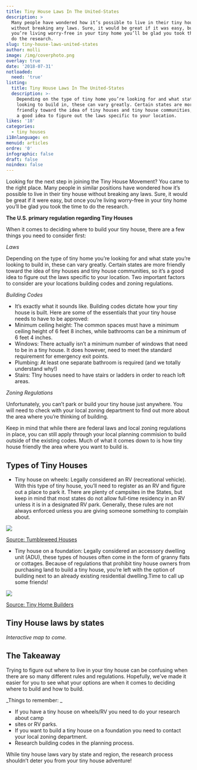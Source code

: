 ```yaml
---
title: Tiny House Laws In The United-States
description: >
  Many people have wondered how it’s possible to live in their tiny house
  without breaking any laws. Sure, it would be great if it was easy, but once
  you’re living worry-free in your tiny home you’ll be glad you took the time to
  do the research. 
slug: tiny-house-laws-united-states
author: molli
image: /img/coverphoto.png
overlay: true
date: '2018-07-31'
notloaded:
  need: 'true'
listing:
  title: Tiny House Laws In The United-States
  description: >-
    Depending on the type of tiny home you’re looking for and what state you’re
    looking to build in, these can vary greatly. Certain states are more
    friendly toward the idea of tiny houses and tiny house communities, so it’s
    a good idea to figure out the laws specific to your location. 
likes: '18'
categories:
  - tiny houses
i18nlanguage: en
menuid: articles
ordre: '0'
infographic: false
draft: false
noindex: false
---
```

Looking for the next step in joining the Tiny House Movement? You came to the right place. Many people in similar positions have wondered how it’s possible to live in their tiny house without breaking any laws. Sure, it would be great if it were easy, but once you’re living worry-free in your tiny home you’ll be glad you took the time to do the research. 

**The U.S. primary regulation regarding Tiny Houses**

When it comes to deciding where to build your tiny house, there are a few things you need to consider first:

_Laws_

Depending on the type of tiny home you’re looking for and what state you’re looking to build in, these can vary greatly. Certain states are more friendly toward the idea of tiny houses and tiny house communities, so it’s a good idea to figure out the laws specific to your location. Two important factors to consider are your locations building codes and zoning regulations.

_Building Codes_

* It’s exactly what it sounds like. Building codes dictate how your tiny house is built. Here are some of the essentials that your tiny house needs to have to be approved:
* Minimum ceiling height: The common spaces must have a minimum ceiling height of 6 feet 8 inches, while bathrooms can be a minimum of 6 feet 4 inches. 
* Windows: There actually isn’t a minimum number of windows that need to be in a tiny house. It does however, need to meet the standard requirement for emergency exit points. 
* Plumbing: At least one separate bathroom is required (and we totally understand why!)
* Stairs: TIny houses need to have stairs or ladders in order to reach loft areas.

_Zoning Regulations_

Unfortunately, you can’t park or build your tiny house just anywhere. You will need to check with your local zoning department to find out more about the area where you’re thinking of building. 

Keep in mind that while there are federal laws and local zoning regulations in place, you can still apply through your local planning commision to build outside of the existing codes. Much of what it comes down to is how tiny house friendly the area where you want to build is. 

## **Types of Tiny Houses**

* Tiny house on wheels: Legally considered an RV (recreational vehicle). With this type of tiny house, you’ll need to register as an RV and figure out a place to park it. There are plenty of campsites in the States, but keep in mind that most states do not allow full-time residency in an RV unless it is in a designated RV park. Generally, these rules are not always enforced unless you are giving someone something to complain about. 

![](/img/wheels.png)

[Source: Tumbleweed Houses](https://www.tumbleweedhouses.com/tumbleweed-models/elm/#!)

* Tiny house on a foundation: Legally considered an accessory dwelling unit (ADU), these types of houses often come in the form of granny flats or cottages. Because of regulations that prohibit tiny house owners from purchasing land to build a tiny house, you’re left with the option of building next to an already existing residential dwelling.Time to call up some friends!

![](/img/foundation.png)

[Source: Tiny Home Builders](https://www.tinyhomebuilders.com/tiny-house-marketplace/billabong-tiny-home-by-imagine-kit)

## Tiny House laws by states

_Interactive map to come._

## The Takeaway 

Trying to figure out where to live in your tiny house can be confusing when there are so many different rules and regulations. Hopefully, we’ve made it easier for you to see what your options are when it comes to deciding where to build and how to build. 

_Things to remember: _

* If you have a tiny house on wheels/RV you need to do your research about camp 
* sites or RV parks.
* If you want to build a tiny house on a foundation you need to contact your local zoning department.
* Research building codes in the planning process.

While tiny house laws vary by state and region, the research process shouldn’t deter you from your tiny house adventure!
